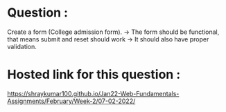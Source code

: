 # Question :
Create a form (College admission form). 
-> The form should be functional, that means submit and reset should work 
-> It should also have proper validation.
# Hosted link for this question :
https://shraykumar100.github.io/Jan22-Web-Fundamentals-Assignments/February/Week-2/07-02-2022/